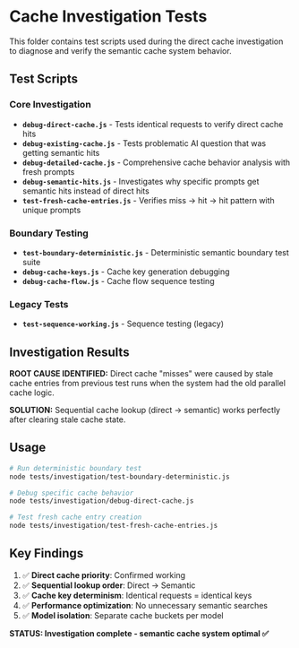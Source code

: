 # Cache Investigation Tests

This folder contains test scripts used during the direct cache investigation to diagnose and verify the semantic cache system behavior.

## Test Scripts

### Core Investigation
- **`debug-direct-cache.js`** - Tests identical requests to verify direct cache hits
- **`debug-existing-cache.js`** - Tests problematic AI question that was getting semantic hits
- **`debug-detailed-cache.js`** - Comprehensive cache behavior analysis with fresh prompts
- **`debug-semantic-hits.js`** - Investigates why specific prompts get semantic hits instead of direct hits
- **`test-fresh-cache-entries.js`** - Verifies miss → hit → hit pattern with unique prompts

### Boundary Testing
- **`test-boundary-deterministic.js`** - Deterministic semantic boundary test suite
- **`debug-cache-keys.js`** - Cache key generation debugging
- **`debug-cache-flow.js`** - Cache flow sequence testing

### Legacy Tests
- **`test-sequence-working.js`** - Sequence testing (legacy)

## Investigation Results

**ROOT CAUSE IDENTIFIED:** Direct cache "misses" were caused by stale cache entries from previous test runs when the system had the old parallel cache logic.

**SOLUTION:** Sequential cache lookup (direct → semantic) works perfectly after clearing stale cache state.

## Usage

```bash
# Run deterministic boundary test
node tests/investigation/test-boundary-deterministic.js

# Debug specific cache behavior
node tests/investigation/debug-direct-cache.js

# Test fresh cache entry creation
node tests/investigation/test-fresh-cache-entries.js
```

## Key Findings

1. ✅ **Direct cache priority**: Confirmed working
2. ✅ **Sequential lookup order**: Direct → Semantic  
3. ✅ **Cache key determinism**: Identical requests = identical keys
4. ✅ **Performance optimization**: No unnecessary semantic searches
5. ✅ **Model isolation**: Separate cache buckets per model

**STATUS: Investigation complete - semantic cache system optimal ✅**
